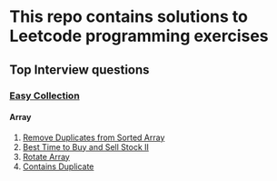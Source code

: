 # This repo contains solutions to Leetcode programming exercises

## Top Interview questions

### [Easy Collection](https://leetcode.com/explore/interview/card/top-interview-questions-easy/)

#### Array

1. [Remove Duplicates from Sorted Array](https://leetcode.com/explore/interview/card/top-interview-questions-easy/92/array/727/)
2. [Best Time to Buy and Sell Stock II](https://leetcode.com/explore/interview/card/top-interview-questions-easy/92/array/564/)
3. [Rotate Array](https://leetcode.com/explore/interview/card/top-interview-questions-easy/92/array/646/)
4. [Contains Duplicate](https://leetcode.com/explore/interview/card/top-interview-questions-easy/92/array/578/)
